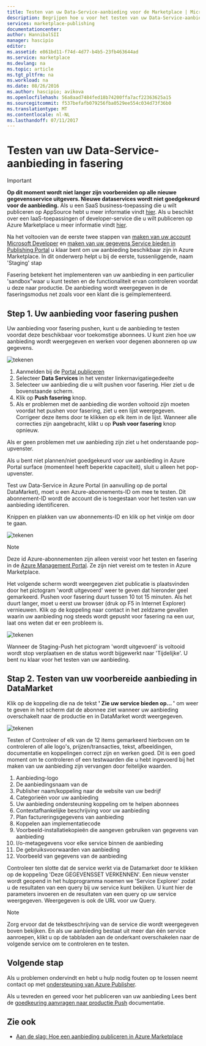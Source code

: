 ```yaml
---
title: Testen van uw Data-Service-aanbieding voor de Marketplace | Microsoft Docs
description: Begrijpen hoe u voor het testen van uw Data-Service-aanbieding voor Azure Marketplace.
services: marketplace-publishing
documentationcenter: 
author: HannibalSII
manager: hascipio
editor: 
ms.assetid: e861bd11-f74d-4d77-b4b5-23fb463644ad
ms.service: marketplace
ms.devlang: na
ms.topic: article
ms.tgt_pltfrm: na
ms.workload: na
ms.date: 08/26/2016
ms.author: hascipio; avikova
ms.openlocfilehash: 56a8aad7484fed18b74200ffa7acf22363625a15
ms.sourcegitcommit: f537befafb079256fba0529ee554c034d73f36b0
ms.translationtype: MT
ms.contentlocale: nl-NL
ms.lasthandoff: 07/11/2017
---
```

# <a name="testing-your-data-service-offer-in-staging"></a>Testen van uw Data-Service-aanbieding in fasering
> [!IMPORTANT]
> **Op dit moment wordt niet langer zijn voorbereiden op alle nieuwe gegevensservice uitgevers. Nieuwe dataservices wordt niet goedgekeurd voor de aanbieding.** Als u een SaaS business-toepassing die u wilt publiceren op AppSource hebt u meer informatie vindt [hier](https://appsource.microsoft.com/partners). Als u beschikt over een IaaS-toepassingen of developer-service die u wilt publiceren op Azure Marketplace u meer informatie vindt [hier](https://azure.microsoft.com/marketplace/programs/certified/).
> 
> 

Na het voltooien van de eerste twee stappen van [maken van uw account Microsoft Developer](marketplace-publishing-accounts-creation-registration.md) en [maken van uw gegevens Service bieden in Publishing Portal](marketplace-publishing-data-service-creation.md) u klaar bent om uw aanbieding beschikbaar zijn in Azure Marketplace. In dit onderwerp helpt u bij de eerste, tussenliggende, naam 'Staging' stap

Fasering betekent het implementeren van uw aanbieding in een particulier 'sandbox"waar u kunt testen en de functionaliteit ervan controleren voordat u deze naar productie. De aanbieding wordt weergegeven in de faseringsmodus net zoals voor een klant die is geïmplementeerd.

## <a name="step-1-pushing-your-offer-to-staging"></a>Step 1. Uw aanbieding voor fasering pushen
Uw aanbieding voor fasering pushen, kunt u de aanbieding te testen voordat deze beschikbaar voor toekomstige abonnees.  U kunt zien hoe uw aanbieding wordt weergegeven en werken voor degenen abonneren op uw gegevens.  

  ![tekenen](media/marketplace-publishing-data-service-test-in-staging/step-1.1.png)

1. Aanmelden bij de [Portal publiceren](https://publish.windowsazure.com)
2. Selecteer **Data Services** in het venster linkernavigatiegedeelte
3. Selecteer uw aanbieding die u wilt pushen voor fasering. Hier ziet u de bovenstaande scherm.
4. Klik op **Push fasering** knop.  
5. Als er problemen met de aanbieding die worden voltooid zijn moeten voordat het pushen voor fasering, ziet u een lijst weergegeven.  Corrigeer deze items door te klikken op elk item in de lijst. Wanneer alle correcties zijn aangebracht, klikt u op **Push voor fasering** knop opnieuw.

Als er geen problemen met uw aanbieding zijn ziet u het onderstaande pop-upvenster.  

Als u bent niet plannen/niet goedgekeurd voor uw aanbieding in Azure Portal surface (momenteel heeft beperkte capaciteit), sluit u alleen het pop-upvenster.

Test uw Data-Service in Azure Portal (in aanvulling op de portal DataMarket), moet u een Azure-abonnements-ID om mee te testen.  Dit abonnement-ID wordt de account die is toegestaan voor het testen van uw aanbieding identificeren.  

Knippen en plakken van uw abonnements-ID en klik op het vinkje om door te gaan.

  ![tekenen](media/marketplace-publishing-data-service-test-in-staging/step-1.2.png)

> [!NOTE]
> Deze id Azure-abonnementen zijn alleen vereist voor het testen en fasering in de [Azure Management Portal](https://manage.windowsazure.com). Ze zijn niet vereist om te testen in Azure Marketplace.
> 
> 

Het volgende scherm wordt weergegeven ziet publicatie is plaatsvinden door het pictogram 'wordt uitgevoerd' weer te geven dat hieronder geel gemarkeerd. Pushen voor fasering duurt tussen 10 tot 15 minuten.  Als het duurt langer, moet u eerst uw browser (druk op F5 in Internet Explorer) vernieuwen.  Klik op de koppeling naar contact in het zeldzame gevallen waarin uw aanbieding nog steeds wordt gepusht voor fasering na een uur, laat ons weten dat er een probleem is.

  ![tekenen](media/marketplace-publishing-data-service-test-in-staging/step-1.3.png)

Wanneer de Staging-Push het pictogram 'wordt uitgevoerd' is voltooid wordt stop verplaatsen en de status wordt bijgewerkt naar 'Tijdelijke'.  U bent nu klaar voor het testen van uw aanbieding.  

## <a name="step-2-test-your-staged-offer-in-datamarket"></a>Stap 2. Testen van uw voorbereide aanbieding in DataMarket
Klik op de koppeling die na de tekst **' Zie uw service bieden op... '** om weer te geven in het scherm dat de abonnee ziet wanneer uw aanbieding overschakelt naar de productie en in DataMarket wordt weergegeven.

  ![tekenen](media/marketplace-publishing-data-service-test-in-staging/step-2.2.png)

Testen of Controleer of elk van de 12 items gemarkeerd hierboven om te controleren of alle logo's, prijzen/transacties, tekst, afbeeldingen, documentatie en koppelingen correct zijn en werken goed.  Dit is een goed moment om te controleren of een testwaarden die u hebt ingevoerd bij het maken van uw aanbieding zijn vervangen door feitelijke waarden.

1. Aanbieding-logo
2. De aanbiedingsnaam van de
3. Publisher naam/koppeling naar de website van uw bedrijf
4. Categorieën voor uw aanbieding
5. Uw aanbieding ondersteuning koppeling om te helpen abonnees
6. Contextafhankelijke beschrijving voor uw aanbieding
7. Plan factureringsgegevens van aanbieding
8. Koppelen aan implementatiecode
9. Voorbeeld-installatiekopieën die aangeven gebruiken van gegevens van aanbieding
10. I/o-metagegevens voor elke service binnen de aanbieding
11. De gebruiksvoorwaarden van aanbieding
12. Voorbeeld van gegevens van de aanbieding

Controleer ten slotte dat de service werkt via de Datamarket door te klikken op de koppeling 'Deze GEGEVENSSET VERKENNEN'.  Een nieuw venster wordt geopend in het hulpprogramma noemen we 'Service Explorer' zodat u de resultaten van een query bij uw service kunt bekijken.  U kunt hier de parameters invoeren en de resultaten van een query op uw service weergegeven.   Weergegeven is ook de URL voor uw Query.  

> [!NOTE]
> Zorg ervoor dat de tekstbeschrijving van de service die wordt weergegeven boven bekijken.  En als uw aanbieding bestaat uit meer dan één service aanroepen, klikt u op de tabbladen aan de onderkant overschakelen naar de volgende service om te controleren en te testen.
> 
> 

## <a name="next-step"></a>Volgende stap
Als u problemen ondervindt en hebt u hulp nodig fouten op te lossen neemt contact op met [ondersteuning van Azure Publisher](http://go.microsoft.com/fwlink/?LinkId=272975).

Als u tevreden en gereed voor het publiceren van uw aanbieding Lees bent de [goedkeuring aanvragen naar productie Push](marketplace-publishing-push-to-production.md) documentatie.

## <a name="see-also"></a>Zie ook
* [Aan de slag: Hoe een aanbieding publiceren in Azure Marketplace](marketplace-publishing-getting-started.md)

